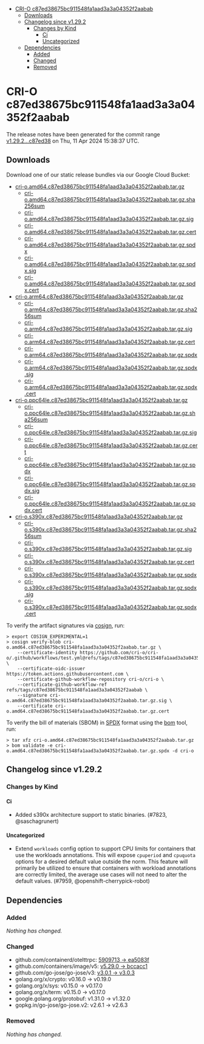 - [CRI-O c87ed38675bc911548fa1aad3a3a04352f2aabab](#cri-o-c87ed38675bc911548fa1aad3a3a04352f2aabab)
  - [Downloads](#downloads)
  - [Changelog since v1.29.2](#changelog-since-v1292)
    - [Changes by Kind](#changes-by-kind)
      - [Ci](#ci)
      - [Uncategorized](#uncategorized)
  - [Dependencies](#dependencies)
    - [Added](#added)
    - [Changed](#changed)
    - [Removed](#removed)

# CRI-O c87ed38675bc911548fa1aad3a3a04352f2aabab

The release notes have been generated for the commit range
[v1.29.2...c87ed38](https://github.com/cri-o/cri-o/compare/v1.29.2...c87ed38675bc911548fa1aad3a3a04352f2aabab) on Thu, 11 Apr 2024 15:38:37 UTC.

## Downloads

Download one of our static release bundles via our Google Cloud Bucket:

- [cri-o.amd64.c87ed38675bc911548fa1aad3a3a04352f2aabab.tar.gz](https://storage.googleapis.com/cri-o/artifacts/cri-o.amd64.c87ed38675bc911548fa1aad3a3a04352f2aabab.tar.gz)
  - [cri-o.amd64.c87ed38675bc911548fa1aad3a3a04352f2aabab.tar.gz.sha256sum](https://storage.googleapis.com/cri-o/artifacts/cri-o.amd64.c87ed38675bc911548fa1aad3a3a04352f2aabab.tar.gz.sha256sum)
  - [cri-o.amd64.c87ed38675bc911548fa1aad3a3a04352f2aabab.tar.gz.sig](https://storage.googleapis.com/cri-o/artifacts/cri-o.amd64.c87ed38675bc911548fa1aad3a3a04352f2aabab.tar.gz.sig)
  - [cri-o.amd64.c87ed38675bc911548fa1aad3a3a04352f2aabab.tar.gz.cert](https://storage.googleapis.com/cri-o/artifacts/cri-o.amd64.c87ed38675bc911548fa1aad3a3a04352f2aabab.tar.gz.cert)
  - [cri-o.amd64.c87ed38675bc911548fa1aad3a3a04352f2aabab.tar.gz.spdx](https://storage.googleapis.com/cri-o/artifacts/cri-o.amd64.c87ed38675bc911548fa1aad3a3a04352f2aabab.tar.gz.spdx)
  - [cri-o.amd64.c87ed38675bc911548fa1aad3a3a04352f2aabab.tar.gz.spdx.sig](https://storage.googleapis.com/cri-o/artifacts/cri-o.amd64.c87ed38675bc911548fa1aad3a3a04352f2aabab.tar.gz.spdx.sig)
  - [cri-o.amd64.c87ed38675bc911548fa1aad3a3a04352f2aabab.tar.gz.spdx.cert](https://storage.googleapis.com/cri-o/artifacts/cri-o.amd64.c87ed38675bc911548fa1aad3a3a04352f2aabab.tar.gz.spdx.cert)
- [cri-o.arm64.c87ed38675bc911548fa1aad3a3a04352f2aabab.tar.gz](https://storage.googleapis.com/cri-o/artifacts/cri-o.arm64.c87ed38675bc911548fa1aad3a3a04352f2aabab.tar.gz)
  - [cri-o.arm64.c87ed38675bc911548fa1aad3a3a04352f2aabab.tar.gz.sha256sum](https://storage.googleapis.com/cri-o/artifacts/cri-o.arm64.c87ed38675bc911548fa1aad3a3a04352f2aabab.tar.gz.sha256sum)
  - [cri-o.arm64.c87ed38675bc911548fa1aad3a3a04352f2aabab.tar.gz.sig](https://storage.googleapis.com/cri-o/artifacts/cri-o.arm64.c87ed38675bc911548fa1aad3a3a04352f2aabab.tar.gz.sig)
  - [cri-o.arm64.c87ed38675bc911548fa1aad3a3a04352f2aabab.tar.gz.cert](https://storage.googleapis.com/cri-o/artifacts/cri-o.arm64.c87ed38675bc911548fa1aad3a3a04352f2aabab.tar.gz.cert)
  - [cri-o.arm64.c87ed38675bc911548fa1aad3a3a04352f2aabab.tar.gz.spdx](https://storage.googleapis.com/cri-o/artifacts/cri-o.arm64.c87ed38675bc911548fa1aad3a3a04352f2aabab.tar.gz.spdx)
  - [cri-o.arm64.c87ed38675bc911548fa1aad3a3a04352f2aabab.tar.gz.spdx.sig](https://storage.googleapis.com/cri-o/artifacts/cri-o.arm64.c87ed38675bc911548fa1aad3a3a04352f2aabab.tar.gz.spdx.sig)
  - [cri-o.arm64.c87ed38675bc911548fa1aad3a3a04352f2aabab.tar.gz.spdx.cert](https://storage.googleapis.com/cri-o/artifacts/cri-o.arm64.c87ed38675bc911548fa1aad3a3a04352f2aabab.tar.gz.spdx.cert)
- [cri-o.ppc64le.c87ed38675bc911548fa1aad3a3a04352f2aabab.tar.gz](https://storage.googleapis.com/cri-o/artifacts/cri-o.ppc64le.c87ed38675bc911548fa1aad3a3a04352f2aabab.tar.gz)
  - [cri-o.ppc64le.c87ed38675bc911548fa1aad3a3a04352f2aabab.tar.gz.sha256sum](https://storage.googleapis.com/cri-o/artifacts/cri-o.ppc64le.c87ed38675bc911548fa1aad3a3a04352f2aabab.tar.gz.sha256sum)
  - [cri-o.ppc64le.c87ed38675bc911548fa1aad3a3a04352f2aabab.tar.gz.sig](https://storage.googleapis.com/cri-o/artifacts/cri-o.ppc64le.c87ed38675bc911548fa1aad3a3a04352f2aabab.tar.gz.sig)
  - [cri-o.ppc64le.c87ed38675bc911548fa1aad3a3a04352f2aabab.tar.gz.cert](https://storage.googleapis.com/cri-o/artifacts/cri-o.ppc64le.c87ed38675bc911548fa1aad3a3a04352f2aabab.tar.gz.cert)
  - [cri-o.ppc64le.c87ed38675bc911548fa1aad3a3a04352f2aabab.tar.gz.spdx](https://storage.googleapis.com/cri-o/artifacts/cri-o.ppc64le.c87ed38675bc911548fa1aad3a3a04352f2aabab.tar.gz.spdx)
  - [cri-o.ppc64le.c87ed38675bc911548fa1aad3a3a04352f2aabab.tar.gz.spdx.sig](https://storage.googleapis.com/cri-o/artifacts/cri-o.ppc64le.c87ed38675bc911548fa1aad3a3a04352f2aabab.tar.gz.spdx.sig)
  - [cri-o.ppc64le.c87ed38675bc911548fa1aad3a3a04352f2aabab.tar.gz.spdx.cert](https://storage.googleapis.com/cri-o/artifacts/cri-o.ppc64le.c87ed38675bc911548fa1aad3a3a04352f2aabab.tar.gz.spdx.cert)
- [cri-o.s390x.c87ed38675bc911548fa1aad3a3a04352f2aabab.tar.gz](https://storage.googleapis.com/cri-o/artifacts/cri-o.s390x.c87ed38675bc911548fa1aad3a3a04352f2aabab.tar.gz)
  - [cri-o.s390x.c87ed38675bc911548fa1aad3a3a04352f2aabab.tar.gz.sha256sum](https://storage.googleapis.com/cri-o/artifacts/cri-o.s390x.c87ed38675bc911548fa1aad3a3a04352f2aabab.tar.gz.sha256sum)
  - [cri-o.s390x.c87ed38675bc911548fa1aad3a3a04352f2aabab.tar.gz.sig](https://storage.googleapis.com/cri-o/artifacts/cri-o.s390x.c87ed38675bc911548fa1aad3a3a04352f2aabab.tar.gz.sig)
  - [cri-o.s390x.c87ed38675bc911548fa1aad3a3a04352f2aabab.tar.gz.cert](https://storage.googleapis.com/cri-o/artifacts/cri-o.s390x.c87ed38675bc911548fa1aad3a3a04352f2aabab.tar.gz.cert)
  - [cri-o.s390x.c87ed38675bc911548fa1aad3a3a04352f2aabab.tar.gz.spdx](https://storage.googleapis.com/cri-o/artifacts/cri-o.s390x.c87ed38675bc911548fa1aad3a3a04352f2aabab.tar.gz.spdx)
  - [cri-o.s390x.c87ed38675bc911548fa1aad3a3a04352f2aabab.tar.gz.spdx.sig](https://storage.googleapis.com/cri-o/artifacts/cri-o.s390x.c87ed38675bc911548fa1aad3a3a04352f2aabab.tar.gz.spdx.sig)
  - [cri-o.s390x.c87ed38675bc911548fa1aad3a3a04352f2aabab.tar.gz.spdx.cert](https://storage.googleapis.com/cri-o/artifacts/cri-o.s390x.c87ed38675bc911548fa1aad3a3a04352f2aabab.tar.gz.spdx.cert)

To verify the artifact signatures via [cosign](https://github.com/sigstore/cosign), run:

```console
> export COSIGN_EXPERIMENTAL=1
> cosign verify-blob cri-o.amd64.c87ed38675bc911548fa1aad3a3a04352f2aabab.tar.gz \
    --certificate-identity https://github.com/cri-o/cri-o/.github/workflows/test.yml@refs/tags/c87ed38675bc911548fa1aad3a3a04352f2aabab \
    --certificate-oidc-issuer https://token.actions.githubusercontent.com \
    --certificate-github-workflow-repository cri-o/cri-o \
    --certificate-github-workflow-ref refs/tags/c87ed38675bc911548fa1aad3a3a04352f2aabab \
    --signature cri-o.amd64.c87ed38675bc911548fa1aad3a3a04352f2aabab.tar.gz.sig \
    --certificate cri-o.amd64.c87ed38675bc911548fa1aad3a3a04352f2aabab.tar.gz.cert
```

To verify the bill of materials (SBOM) in [SPDX](https://spdx.org) format using the [bom](https://sigs.k8s.io/bom) tool, run:

```console
> tar xfz cri-o.amd64.c87ed38675bc911548fa1aad3a3a04352f2aabab.tar.gz
> bom validate -e cri-o.amd64.c87ed38675bc911548fa1aad3a3a04352f2aabab.tar.gz.spdx -d cri-o
```

## Changelog since v1.29.2

### Changes by Kind

#### Ci
 - Added s390x architecture support to static binaries. (#7823, @saschagrunert)

#### Uncategorized
 - Extend `workloads` config option to support CPU limits for containers that use the workloads annotations. This will expose `cpuperiod` and `cpuquota` options for a desired default value outside the norm. This feature will primarily be utilized to ensure that containers with workload annotations are correctly limited, the average use cases will not need to alter the default values. (#7959, @openshift-cherrypick-robot)

## Dependencies

### Added
_Nothing has changed._

### Changed
- github.com/containerd/otelttrpc: [5909713 → ea5083f](https://github.com/containerd/otelttrpc/compare/5909713...ea5083f)
- github.com/containers/image/v5: [v5.29.0 → bccacc1](https://github.com/containers/image/v5/compare/v5.29.0...bccacc1)
- github.com/go-jose/go-jose/v3: [v3.0.1 → v3.0.3](https://github.com/go-jose/go-jose/v3/compare/v3.0.1...v3.0.3)
- golang.org/x/crypto: v0.16.0 → v0.19.0
- golang.org/x/sys: v0.15.0 → v0.17.0
- golang.org/x/term: v0.15.0 → v0.17.0
- google.golang.org/protobuf: v1.31.0 → v1.32.0
- gopkg.in/go-jose/go-jose.v2: v2.6.1 → v2.6.3

### Removed
_Nothing has changed._
